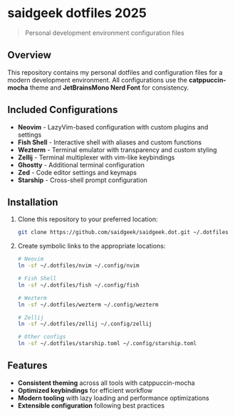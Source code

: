 # saidgeek dotfiles 2025

> Personal development environment configuration files

## Overview

This repository contains my personal dotfiles and configuration files for a modern development environment. All configurations use the **catppuccin-mocha** theme and **JetBrainsMono Nerd Font** for consistency.

## Included Configurations

- **Neovim** - LazyVim-based configuration with custom plugins and settings
- **Fish Shell** - Interactive shell with aliases and custom functions
- **Wezterm** - Terminal emulator with transparency and custom styling
- **Zellij** - Terminal multiplexer with vim-like keybindings
- **Ghostty** - Additional terminal configuration
- **Zed** - Code editor settings and keymaps
- **Starship** - Cross-shell prompt configuration

## Installation

1. Clone this repository to your preferred location:

   ```bash
   git clone https://github.com/saidgeek/saidgeek.dot.git ~/.dotfiles
   ```

2. Create symbolic links to the appropriate locations:

   ```bash
   # Neovim
   ln -sf ~/.dotfiles/nvim ~/.config/nvim

   # Fish Shell
   ln -sf ~/.dotfiles/fish ~/.config/fish

   # Wezterm
   ln -sf ~/.dotfiles/wezterm ~/.config/wezterm

   # Zellij
   ln -sf ~/.dotfiles/zellij ~/.config/zellij

   # Other configs
   ln -sf ~/.dotfiles/starship.toml ~/.config/starship.toml
   ```

## Features

- **Consistent theming** across all tools with catppuccin-mocha
- **Optimized keybindings** for efficient workflow
- **Modern tooling** with lazy loading and performance optimizations
- **Extensible configuration** following best practices
